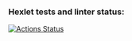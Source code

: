 ### Hexlet tests and linter status:
[![Actions Status](https://github.com/motyamotyaZ/frontend-project-44/actions/workflows/hexlet-check.yml/badge.svg)](https://github.com/motyamotyaZ/frontend-project-44/actions)
